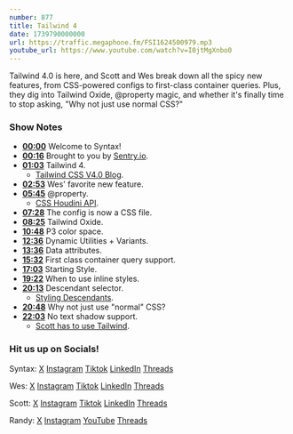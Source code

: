 ```yaml
---
number: 877
title: Tailwind 4
date: 1739790000000
url: https://traffic.megaphone.fm/FSI1624500979.mp3
youtube_url: https://www.youtube.com/watch?v=I0jtMgXnbo0
---
```

	
Tailwind 4.0 is here, and Scott and Wes break down all the spicy new features, from CSS-powered configs to first-class container queries. Plus, they dig into Tailwind Oxide, @property magic, and whether it's finally time to stop asking, "Why not just use normal CSS?"

### Show Notes

* **[00:00](#t=00:00)** Welcome to Syntax!
* **[00:16](#t=00:16)** Brought to you by [Sentry.io](https://sentry.io/syntax).
* **[01:03](#t=01:03)** Tailwind 4.
  * [Tailwind CSS V4.0 Blog](https://tailwindcss.com/blog/tailwindcss-v4).
* **[02:53](#t=02:53)** Wes' favorite new feature.
* **[05:45](#t=05:45)** @property.
  * [CSS Houdini API](https://developer.mozilla.org/en-US/docs/Web/API/Houdini_APIs).
* **[07:28](#t=07:28)** The config is now a CSS file.
* **[08:25](#t=08:25)** Tailwind Oxide.
* **[10:48](#t=10:48)** P3 color space.
* **[12:36](#t=12:36)** Dynamic Utilities + Variants.
* **[13:36](#t=13:36)** Data attributes.
* **[15:32](#t=15:32)** First class container query support.
* **[17:03](#t=17:03)** Starting Style.
* **[19:22](#t=19:22)** When to use inline styles.
* **[20:13](#t=20:13)** Descendant selector.
  * [Styling Descendants](https://tailwindcss.com/docs/hover-focus-and-other-states#styling-all-descendants).
* **[20:48](#t=20:48)** Why not just use "normal" CSS?
* **[22:03](#t=22:03)** No text shadow support.
  * [Scott has to use Tailwind](https://www.youtube.com/watch?v=ngBgjDq-Li4).

### Hit us up on Socials!

Syntax: [X](https://twitter.com/syntaxfm) [Instagram](https://www.instagram.com/syntax_fm/) [Tiktok](https://www.tiktok.com/@syntaxfm) [LinkedIn](https://www.linkedin.com/company/96077407/admin/feed/posts/) [Threads](https://www.threads.net/@syntax_fm)

Wes: [X](https://twitter.com/wesbos) [Instagram](https://www.instagram.com/wesbos/) [Tiktok](https://www.tiktok.com/@wesbos) [LinkedIn](https://www.linkedin.com/in/wesbos/) [Threads](https://www.threads.net/@wesbos)

Scott: [X](https://twitter.com/stolinski) [Instagram](https://www.instagram.com/stolinski/) [Tiktok](https://www.tiktok.com/@stolinski) [LinkedIn](https://www.linkedin.com/in/stolinski/) [Threads](https://www.threads.net/@stolinski)

Randy: [X](https://twitter.com/randyrektor) [Instagram](https://www.instagram.com/randyrektor/) [YouTube](https://www.youtube.com/@randyrektor) [Threads](https://www.threads.net/@randyrektor)